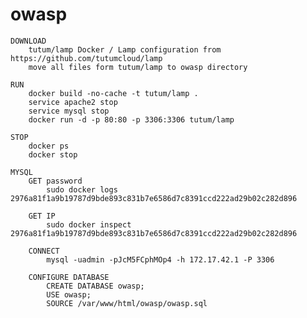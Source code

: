 # owasp

	DOWNLOAD
		tutum/lamp Docker / Lamp configuration from https://github.com/tutumcloud/lamp
		move all files form tutum/lamp to owasp directory
	
	RUN
		docker build -no-cache -t tutum/lamp .
		service apache2 stop
		service mysql stop
		docker run -d -p 80:80 -p 3306:3306 tutum/lamp

	STOP
		docker ps
		docker stop

	MYSQL
		GET password
			sudo docker logs 2976a81f1a9b19787d9bde893c831b7e6586d7c8391ccd222ad29b02c282d896
		
		GET IP
			sudo docker inspect 2976a81f1a9b19787d9bde893c831b7e6586d7c8391ccd222ad29b02c282d896

		CONNECT
			mysql -uadmin -pJcM5FCphMOp4 -h 172.17.42.1 -P 3306
			
		CONFIGURE DATABASE
			CREATE DATABASE owasp;
			USE owasp;
			SOURCE /var/www/html/owasp/owasp.sql
